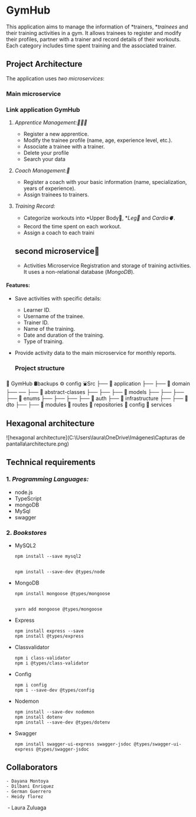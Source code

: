 # GymHub
This application aims to manage the information of *trainers, **trainees* and their training activities in a gym. It allows trainees to register and modify their profiles, partner with a trainer and record details of their workouts.
Each category includes time spent training and the associated trainer.

## Project Architecture
The application uses *two microservices*:

### Main microservice


###  Link application GymHub

1. *Apprentice Management:🏋🏻‍♀*
   - Register a new apprentice.
   - Modify the trainee profile (name, age, experience level, etc.).
   - Associate a trainee with a trainer.
   - Delete your profile
   - Search your data

2. *Coach Management:💪*
   - Register a coach with your basic information (name, specialization, years of experience).
   - Assign trainees to trainers.

3. *Training Record:*
   - Categorize workouts into *Upper Body💪, **Leg🦵* and *Cardio🫀*.
   - Record the time spent on each workout.
   - Assign a coach to each traini

   ## second microservice📓

   - Activities Microservice
Registration and storage of training activities. It uses a non-relational database (*MongoDB*).
#### Features:
- Save activities with specific details:
  - Learner ID.
  - Username of the trainee.
  - Trainer ID.
  - Name of the training.
  - Date and duration of the training.
  - Type of training.
- Provide activity data to the main microservice for monthly reports.

   ### Project structure
📂 GymHub
🛢backups
⚙ config
⛲Src
   ├── 📂 application
    ├── ├── 📂 domain
    ├── ── ├── 📂 abstract-classes
        ├──   ├── ├── 📂 models
            ├──   ├── ├── ├── 📂  enums
             ├──   ├── ├── ├── 📂   auth
    ├──  📂   infrastructure
    ├── ├──     📂 dto
        ├── ├── 📂 modules
        📂 routes
        📂 repositories
            📂 config
        📂 services
        




  ## Hexagonal architecture
![hexagonal architecture](C:\Users\laura\OneDrive\Imágenes\Capturas de pantalla\architecture.png)

## Technical requirements
### 1. *Programming Languages:*
- node.js
- TypeScript
- mongoDB
- MySql
- swagger

### 2. *Bookstores*
 
-   MySQL2 

	    
        npm install --save mysql2
        
	    
        npm install --save-dev @types/node
        

-   MongoDB

        
        npm install mongoose @types/mongoose
        
        
        yarn add mongoose @types/mongoose
	    

-	Express 

	    npm install express --save
	    npm install @types/express

-   Classvalidator 

	    npm i class-validator
	    npm i @types/class-validator
	
-  	Config<br>

	    npm i config
	    npm i --save-dev @types/config

- 	Nodemon

        npm install --save-dev nodemon
        npm install dotenv
        npm install --save-dev @types/dotenv

-   Swagger

        npm install swagger-ui-express swagger-jsdoc @types/swagger-ui-express @types/swagger-jsdoc


## Collaborators

    - Dayana Montoya 
    - Dilbani Enriquez 
    - German Guerrero
    - Heidy florez
    - Laura Zuluaga